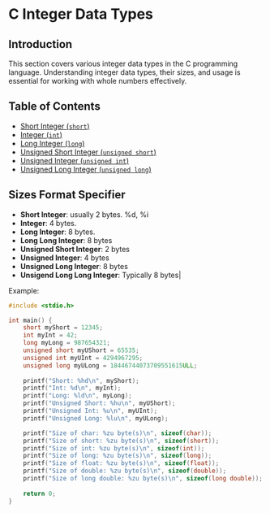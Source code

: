 # C Integer Data Types

## Introduction

This section covers various integer data types in the C programming language. Understanding integer data types, their sizes, and usage is essential for working with whole numbers effectively.

## Table of Contents

- [Short Integer (`short`)](#short-integer-short)
- [Integer (`int`)](#integer-int)
- [Long Integer (`long`)](#long-integer-long)
- [Unsigned Short Integer (`unsigned short`)](#unsigned-short-integer-unsigned-short)
- [Unsigned Integer (`unsigned int`)](#unsigned-integer-unsigned-int)
- [Unsigned Long Integer (`unsigned long`)](#unsigned-long-integer-unsigned-long)

## Sizes                                                Format Specifier
- **Short Integer**: usually 2 bytes.                    %d, %i   
- **Integer**: 4 bytes.
- **Long Integer**: 8 bytes.
- **Long Long Integer**: 8 bytes
- **Unsigned Short Integer**: 2 bytes
- **Unsigned Integer**: 4 bytes
- **Unsigned Long Integer**: 8 bytes
- **Unsigend Long Long Integer**: Typically 8 bytes|




Example:
```c
#include <stdio.h>

int main() {
    short myShort = 12345;
    int myInt = 42;
    long myLong = 987654321;
    unsigned short myUShort = 65535;
    unsigned int myUInt = 4294967295;
    unsigned long myULong = 18446744073709551615ULL;
    
    printf("Short: %hd\n", myShort);
    printf("Int: %d\n", myInt);
    printf("Long: %ld\n", myLong);
    printf("Unsigned Short: %hu\n", myUShort);
    printf("Unsigned Int: %u\n", myUInt);
    printf("Unsigned Long: %lu\n", myULong);

    printf("Size of char: %zu byte(s)\n", sizeof(char));
    printf("Size of short: %zu byte(s)\n", sizeof(short));
    printf("Size of int: %zu byte(s)\n", sizeof(int));
    printf("Size of long: %zu byte(s)\n", sizeof(long));
    printf("Size of float: %zu byte(s)\n", sizeof(float));
    printf("Size of double: %zu byte(s)\n", sizeof(double));
    printf("Size of long double: %zu byte(s)\n", sizeof(long double));
    
    return 0;
}
